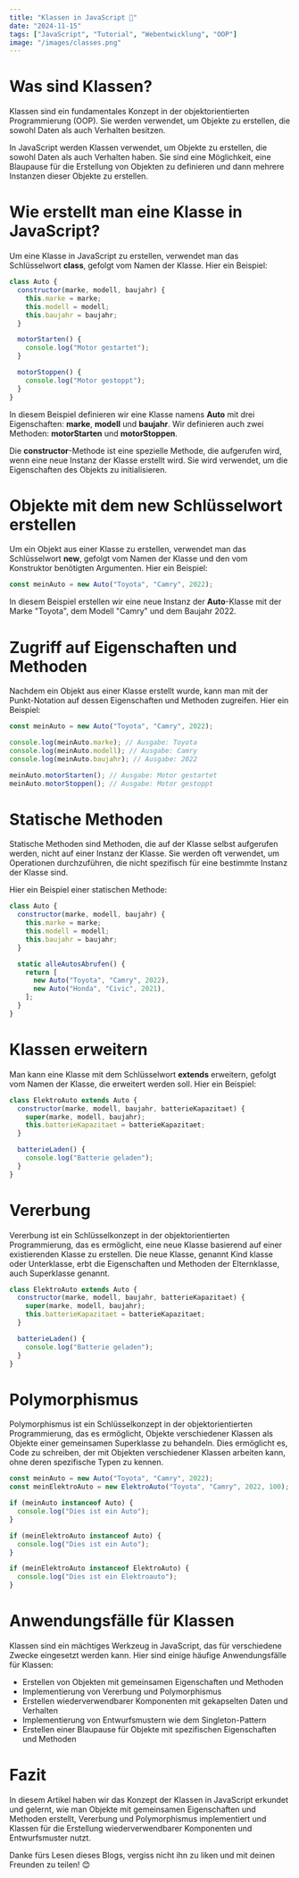 ```yaml
---
title: "Klassen in JavaScript 🧐"
date: "2024-11-15"
tags: ["JavaScript", "Tutorial", "Webentwicklung", "OOP"]
image: "/images/classes.png"
---
```


# Was sind Klassen?

Klassen sind ein fundamentales Konzept in der objektorientierten Programmierung (OOP). Sie werden verwendet, um Objekte zu erstellen, die sowohl Daten als auch Verhalten besitzen.

In JavaScript werden Klassen verwendet, um Objekte zu erstellen, die sowohl Daten als auch Verhalten haben. Sie sind eine Möglichkeit, eine Blaupause für die Erstellung von Objekten zu definieren und dann mehrere Instanzen dieser Objekte zu erstellen.

# Wie erstellt man eine Klasse in JavaScript?

Um eine Klasse in JavaScript zu erstellen, verwendet man das Schlüsselwort **class**, gefolgt vom Namen der Klasse. Hier ein Beispiel:

```javascript
class Auto {
  constructor(marke, modell, baujahr) {
    this.marke = marke;
    this.modell = modell;
    this.baujahr = baujahr;
  }

  motorStarten() {
    console.log("Motor gestartet");
  }

  motorStoppen() {
    console.log("Motor gestoppt");
  }
}
```

In diesem Beispiel definieren wir eine Klasse namens **Auto** mit drei Eigenschaften: **marke**, **modell** und **baujahr**. Wir definieren auch zwei Methoden: **motorStarten** und **motorStoppen**.

Die **constructor**-Methode ist eine spezielle Methode, die aufgerufen wird, wenn eine neue Instanz der Klasse erstellt wird. Sie wird verwendet, um die Eigenschaften des Objekts zu initialisieren.

# Objekte mit dem **new** Schlüsselwort erstellen

Um ein Objekt aus einer Klasse zu erstellen, verwendet man das Schlüsselwort **new**, gefolgt vom Namen der Klasse und den vom Konstruktor benötigten Argumenten. Hier ein Beispiel:

```javascript
const meinAuto = new Auto("Toyota", "Camry", 2022);
```

In diesem Beispiel erstellen wir eine neue Instanz der **Auto**-Klasse mit der Marke "Toyota", dem Modell "Camry" und dem Baujahr 2022.

# Zugriff auf Eigenschaften und Methoden

Nachdem ein Objekt aus einer Klasse erstellt wurde, kann man mit der Punkt-Notation auf dessen Eigenschaften und Methoden zugreifen. Hier ein Beispiel:

```javascript
const meinAuto = new Auto("Toyota", "Camry", 2022);

console.log(meinAuto.marke); // Ausgabe: Toyota
console.log(meinAuto.modell); // Ausgabe: Camry
console.log(meinAuto.baujahr); // Ausgabe: 2022

meinAuto.motorStarten(); // Ausgabe: Motor gestartet
meinAuto.motorStoppen(); // Ausgabe: Motor gestoppt
```

# Statische Methoden

Statische Methoden sind Methoden, die auf der Klasse selbst aufgerufen werden, nicht auf einer Instanz der Klasse. Sie werden oft verwendet, um Operationen durchzuführen, die nicht spezifisch für eine bestimmte Instanz der Klasse sind.

Hier ein Beispiel einer statischen Methode:

```javascript
class Auto {
  constructor(marke, modell, baujahr) {
    this.marke = marke;
    this.modell = modell;
    this.baujahr = baujahr;
  }

  static alleAutosAbrufen() {
    return [
      new Auto("Toyota", "Camry", 2022),
      new Auto("Honda", "Civic", 2021),
    ];
  }
}
```

# Klassen erweitern

Man kann eine Klasse mit dem Schlüsselwort **extends** erweitern, gefolgt vom Namen der Klasse, die erweitert werden soll. Hier ein Beispiel:

```javascript
class ElektroAuto extends Auto {
  constructor(marke, modell, baujahr, batterieKapazitaet) {
    super(marke, modell, baujahr);
    this.batterieKapazitaet = batterieKapazitaet;
  }

  batterieLaden() {
    console.log("Batterie geladen");
  }
}
```

# Vererbung

Vererbung ist ein Schlüsselkonzept in der objektorientierten Programmierung, das es ermöglicht, eine neue Klasse basierend auf einer existierenden Klasse zu erstellen. Die neue Klasse, genannt Kind klasse oder Unterklasse, erbt die Eigenschaften und Methoden der Elternklasse, auch Superklasse genannt.

```javascript
class ElektroAuto extends Auto {
  constructor(marke, modell, baujahr, batterieKapazitaet) {
    super(marke, modell, baujahr);
    this.batterieKapazitaet = batterieKapazitaet;
  }

  batterieLaden() {
    console.log("Batterie geladen");
  }
}
```

# Polymorphismus

Polymorphismus ist ein Schlüsselkonzept in der objektorientierten Programmierung, das es ermöglicht, Objekte verschiedener Klassen als Objekte einer gemeinsamen Superklasse zu behandeln. Dies ermöglicht es, Code zu schreiben, der mit Objekten verschiedener Klassen arbeiten kann, ohne deren spezifische Typen zu kennen.

```javascript
const meinAuto = new Auto("Toyota", "Camry", 2022);
const meinElektroAuto = new ElektroAuto("Toyota", "Camry", 2022, 100);

if (meinAuto instanceof Auto) {
  console.log("Dies ist ein Auto");
}

if (meinElektroAuto instanceof Auto) {
  console.log("Dies ist ein Auto");
}

if (meinElektroAuto instanceof ElektroAuto) {
  console.log("Dies ist ein Elektroauto");
}
```

# Anwendungsfälle für Klassen

Klassen sind ein mächtiges Werkzeug in JavaScript, das für verschiedene Zwecke eingesetzt werden kann. Hier sind einige häufige Anwendungsfälle für Klassen:

- Erstellen von Objekten mit gemeinsamen Eigenschaften und Methoden
- Implementierung von Vererbung und Polymorphismus
- Erstellen wiederverwendbarer Komponenten mit gekapselten Daten und Verhalten
- Implementierung von Entwurfsmustern wie dem Singleton-Pattern
- Erstellen einer Blaupause für Objekte mit spezifischen Eigenschaften und Methoden

# Fazit

In diesem Artikel haben wir das Konzept der Klassen in JavaScript erkundet und gelernt, wie man Objekte mit gemeinsamen Eigenschaften und Methoden erstellt, Vererbung und Polymorphismus implementiert und Klassen für die Erstellung wiederverwendbarer Komponenten und Entwurfsmuster nutzt.

Danke fürs Lesen dieses Blogs, vergiss nicht ihn zu liken und mit deinen Freunden zu teilen! 😊
